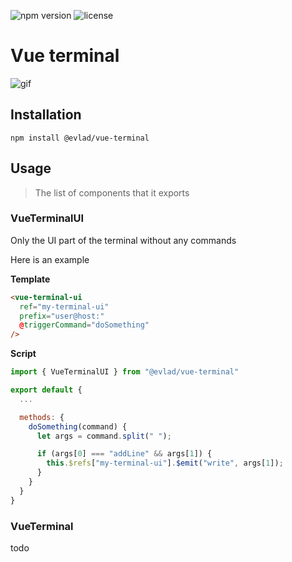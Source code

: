 ![npm version](https://img.shields.io/npm/v/@evlad/vue-terminal.svg)
![license](https://img.shields.io/npm/l/@evlad/vue-terminal.svg)
# Vue terminal

![gif](https://i.imgur.com/ohswlr5.gif)

## Installation

```
npm install @evlad/vue-terminal
```

## Usage

> The list of components that it exports

### VueTerminalUI

Only the UI part of the terminal without any commands

Here is an example

**Template**
```html
<vue-terminal-ui
  ref="my-terminal-ui"
  prefix="user@host:"
  @triggerCommand="doSomething"
/>
```

**Script**
```js
import { VueTerminalUI } from "@evlad/vue-terminal"

export default {
  ...

  methods: {
    doSomething(command) {
      let args = command.split(" ");

      if (args[0] === "addLine" && args[1]) {
        this.$refs["my-terminal-ui"].$emit("write", args[1]);
      }
    }
  }
}
```


### VueTerminal

todo
